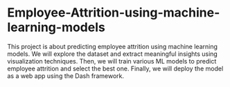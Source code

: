 # Employee-Attrition-using-machine-learning-models
This project is about predicting employee attrition using machine learning models. We will explore the dataset and extract meaningful insights using visualization techniques. Then, we will train various ML models to predict employee attrition and select the best one. Finally, we will deploy the model as a web app using the Dash framework.
